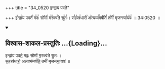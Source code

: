 +++
title = "34_0520 इन्द्राय पवते"

+++
इ꣡न्द्रा꣢य पवते꣣ म꣢दः꣣ सो꣡मो꣢ म꣣रु꣡त्व꣢ते सु꣣तः꣢। स꣣ह꣡स्र꣢धारो꣣ अ꣡त्यव्य꣢꣯मर्षति꣣ त꣡मी꣢ मृजन्त्या꣣य꣡वः꣢ ॥ 34:0520 ॥

<div class="js_include" newlevelforh1="2" title="विश्वास-शाकल-प्रस्तुतिः" unfilled url="/vedAH_Rk/shAkalam/saMhitA/vishvAsa-prastutiH/09/107/17_indrAya_pavate.md">
<details open><summary><h2>विश्वास-शाकल-प्रस्तुतिः ...{Loading}...</h2></summary>


इन्द्रा॑य पवते॒ मदः॒ सोमो॑ म॒रुत्व॑ते सु॒तः ।  
स॒हस्र॑धारो॒ अत्यव्य॑मर्षति॒ तमी॑ मृजन्त्या॒यवः॑ ॥

</details>
</div>